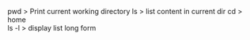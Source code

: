 pwd > Print current working directory
ls > list content in current dir
cd > home	
ls -l > display list long form
